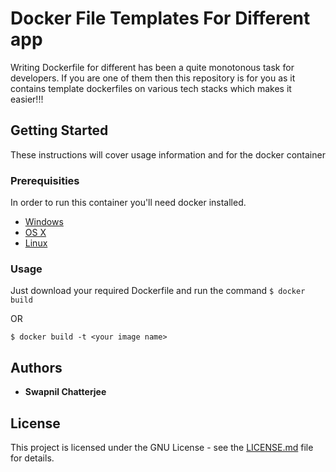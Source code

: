 # Docker File Templates For Different app

Writing Dockerfile for different has been a quite monotonous task for developers. If you are one of them then this repository is for you as it contains template dockerfiles on various tech stacks which makes it easier!!!

## Getting Started

These instructions will cover usage information and for the docker container 

### Prerequisities


In order to run this container you'll need docker installed.

* [Windows](https://docs.docker.com/windows/started)
* [OS X](https://docs.docker.com/mac/started/)
* [Linux](https://docs.docker.com/linux/started/)

### Usage
Just download your required Dockerfile and run the command 
```$ docker build```

  OR

```$ docker build -t <your image name>```

## Authors

* **Swapnil Chatterjee** 

## License

This project is licensed under the GNU License - see the [LICENSE.md](LICENSE.md) file for details.
